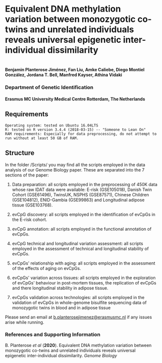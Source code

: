 

# Equivalent DNA methylation variation between monozygotic co-twins and unrelated individuals reveals universal epigenetic inter-individual dissimilarity
#
#### Benjamin Planterose Jiménez, Fan Liu, Amke Caliebe, Diego Montiel González, Jordana T. Bell, Manfred Kayser, Athina Vidaki

### Department of Genetic Identification 
#### Erasmus MC University Medical Centre Rotterdam, The Netherlands

## Requirements

    Operating system: tested on Ubuntu 16.04LTS
    R: tested on R version 3.4.4 (2018-03-15) -- "Someone to Lean On"
    RAM requirements: Especially for data preprocessing, do not attempt to run without at least 50 GB of RAM.


## Structure

In the folder /Scripts/ you may find all the scripts employed in the data analysis of our Genome Biology paper. These are separated into the 7 sections of the paper:

  1) Data preparation: all scripts employed in the preprocessing of 450K data whose raw IDAT data were available: E-risk (GSE105018), Danish Twin Cohort (GSE61496), TwinsUK, NSPHS (GSE87571), Chinese Children (GSE104812), ENID-Gambia (GSE99863) and Longitudinal adipose tissue (GSE103768).
  
  2) evCpG discovery: all scripts employed in the identification of evCpGs in the E-risk cohort.
  
  3) evCpG annotation: all scripts employed in the functional annotation of evCpGs.
  
  4) evCpG technical and longitudinal variation assessment: all scripts employed in the assessment of technical and longitudinal stability of evCpGs.
  
  5) evCpGs' relationship with aging: all scripts employed in the assessment of the effects of aging on evCpGs.
  
  6) evCpGs' variation across tissues: all scripts employed in the exploration of evCpGs' behaviour in post-mortem tissues, the replication of evCpGs and there longitudinal stability in adipose tissue.
  
  7) evCpGs validation across technologies: all scripts employed in the validation of evCpGs in whole-genome bisulfite sequencing data of monozygotic twins in blood and in adipose tissue






Please send an email at b.planterosejimenez@erasmusmc.nl if any issues arise while running.

### References and Supporting Information
B. Planterose *et al* (**2020**). Equivalent DNA methylation variation between monozygotic co-twins and unrelated individuals reveals universal epigenetic inter-individual dissimilarity. *Genome Biology*





